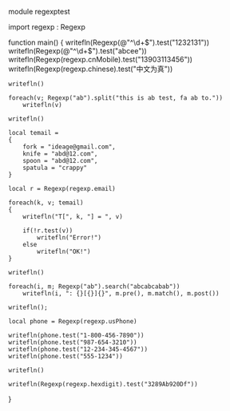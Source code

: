 ﻿module regexptest

import regexp : Regexp

function main()
{
	writefln(Regexp(@"^\d+$").test("1232131"))
	writefln(Regexp(@"^\d+$").test("abcee"))
	writefln(Regexp(regexp.cnMobile).test("13903113456"))
	writefln(Regexp(regexp.chinese).test("中文为真"))

	writefln()

	foreach(v; Regexp("ab").split("this is ab test, fa ab to."))
		writefln(v)

	writefln()

	local temail =
	{
		fork = "ideage@gmail.com",
		knife = "abd@12.com",
		spoon = "abd@12.com",
		spatula = "crappy"
	}

	local r = Regexp(regexp.email)

	foreach(k, v; temail)
	{
		writefln("T[", k, "] = ", v)

		if(!r.test(v))
			writefln("Error!")
		else
			writefln("OK!")
	}

	writefln()

	foreach(i, m; Regexp("ab").search("abcabcabab"))
		writefln(i, ": {}[{}]{}", m.pre(), m.match(), m.post())

	writefln();

	local phone = Regexp(regexp.usPhone)

	writefln(phone.test("1-800-456-7890"))
	writefln(phone.test("987-654-3210"))
	writefln(phone.test("12-234-345-4567"))
	writefln(phone.test("555-1234"))

	writefln()

	writefln(Regexp(regexp.hexdigit).test("3289Ab920Df"))
}